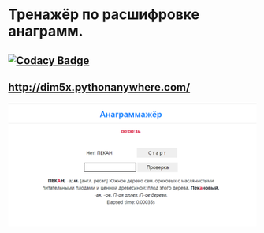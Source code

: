 # Тренажёр по расшифровке анаграмм.
## [![Codacy Badge](https://app.codacy.com/project/badge/Grade/1f0d0c1707404fb38ca3afe40bbe13f6)](https://www.codacy.com/gh/dim5x/Anagramazhor/dashboard?utm_source=github.com&amp;utm_medium=referral&amp;utm_content=dim5x/Anagramazhor&amp;utm_campaign=Badge_Grade)
## <http://dim5x.pythonanywhere.com/>
![alt text](https://github.com/dim5x/Anagramazhor/raw/master/image.png "Title")
